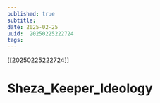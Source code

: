 ```yaml
---
published: true
subtitle: 
date: 2025-02-25
uuid:  20250225222724
tags: 
---
```


[[20250225222724]]

# Sheza_Keeper_Ideology
